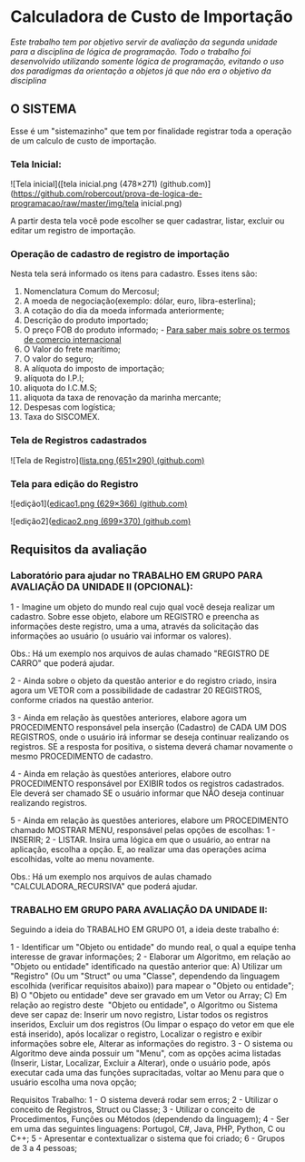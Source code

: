 # Calculadora de Custo de Importação

*Este trabalho tem por objetivo servir de avaliação da segunda unidade para a disciplina de lógica de programação. Todo o trabalho foi desenvolvido utilizando somente lógica de programação, evitando o uso dos paradigmas da orientação a objetos já que não era o objetivo da disciplina*



## O SISTEMA

Esse é um "sistemazinho" que tem por finalidade registrar toda a operação de um calculo de custo de importação.



### Tela Inicial:

![Tela inicial]([tela inicial.png (478×271) (github.com)](https://github.com/robercout/prova-de-logica-de-programacao/raw/master/img/tela inicial.png)

A partir desta tela você pode escolher se quer cadastrar, listar, excluir ou editar um registro de importação.



### Operação de cadastro de registro de importação

Nesta tela será informado os itens para cadastro. Esses itens são:

1. Nomenclatura Comum do Mercosul;
2. A moeda de negociação(exemplo: dólar, euro, libra-esterlina);
3. A cotação do dia da moeda informada anteriormente;
4. Descrição do produto importado;
5. O preço FOB do produto informado; - [Para saber mais sobre os termos de comercio internacional](https://www.fazcomex.com.br/blog/incoterms-2020-todos-termos/)
6. O Valor do frete marítimo;
7. O valor do seguro;
8. A alíquota do imposto de importação;
9. alíquota do I.P.I;
10. aliquota do I.C.M.S;
11. aliquota da taxa de renovação da marinha mercante;
12. Despesas com logística;
13. Taxa do SISCOMEX.



### Tela de Registros cadastrados

![Tela de Registro]([lista.png (651×290) (github.com)](https://github.com/robercout/prova-de-logica-de-programacao/raw/master/img/lista.png)



### Tela para edição do Registro

![edição1]([edicao1.png (629×366) (github.com)](https://github.com/robercout/prova-de-logica-de-programacao/raw/master/img/edicao1.png)

![edição2]([edicao2.png (699×370) (github.com)](https://github.com/robercout/prova-de-logica-de-programacao/raw/master/img/edicao2.png)

## Requisitos da avaliação

### Laboratório para ajudar no TRABALHO EM GRUPO PARA AVALIAÇÃO DA UNIDADE II (OPCIONAL):

1 - Imagine um objeto do mundo real cujo qual você deseja realizar um cadastro. Sobre esse objeto, elabore um REGISTRO e preencha as informações deste registro, uma a uma, através da solicitação das informações ao usuário (o usuário vai informar os valores).

Obs.: Há um exemplo nos arquivos de aulas chamado "REGISTRO DE CARRO" que poderá ajudar.

2 - Ainda sobre o objeto da questão anterior e do registro criado, insira agora um VETOR com a possibilidade de cadastrar 20 REGISTROS, conforme criados na questão anterior.

3 - Ainda em relação às questões anteriores, elabore agora um PROCEDIMENTO responsável pela inserção (Cadastro) de CADA UM DOS REGISTROS, onde o usuário irá informar se deseja continuar realizando os registros. SE a resposta for positiva, o sistema deverá chamar novamente o mesmo PROCEDIMENTO de cadastro.

4 - Ainda em relação às questões anteriores, elabore outro PROCEDIMENTO responsável por EXIBIR todos os registros cadastrados. Ele deverá ser chamado SE o usuário informar que NÃO deseja continuar realizando registros.

5 - Ainda em relação às questões anteriores, elabore um PROCEDIMENTO chamado MOSTRAR MENU, responsável pelas opções de escolhas: 1 - INSERIR; 2 - LISTAR. Insira uma lógica em que o usuário, ao entrar na aplicação, escolha a opção. E, ao realizar uma das operações acima escolhidas, volte ao menu novamente.

Obs.: Há um exemplo nos arquivos de aulas chamado "CALCULADORA_RECURSIVA" que poderá ajudar.

### TRABALHO EM GRUPO PARA AVALIAÇÃO DA UNIDADE II:

Seguindo a ideia do TRABALHO EM GRUPO 01, a ideia deste trabalho é:

1 - Identificar um "Objeto ou entidade" do mundo real, o qual a equipe tenha interesse de gravar informações;
2 - Elaborar um Algoritmo, em relação ao "Objeto ou entidade" identificado na questão anterior que:
A) Utilizar um "Registro" (Ou um "Struct" ou uma "Classe", dependendo da linguagem escolhida (verificar requisitos abaixo)) para mapear o "Objeto ou entidade";
B) O "Objeto ou entidade" deve ser gravado em um Vetor ou Array;
C) Em relação ao registro deste  "Objeto ou entidade", o Algoritmo ou Sistema deve ser capaz de: Inserir um novo registro, Listar todos os registros inseridos, Excluir um dos registros (Ou limpar o espaço do vetor em que ele está inserido), após localizar o registro, Localizar o registro e exibir informações sobre ele, Alterar as informações do registro.
3 - O sistema ou Algoritmo deve ainda possuir um "Menu", com as opções acima listadas (Inserir, Listar, Localizar, Excluir a Alterar), onde o usuário pode, após executar cada uma das funções supracitadas, voltar ao Menu para que o usuário escolha uma nova opção;

Requisitos Trabalho:
1 - O sistema deverá rodar sem erros;
2 - Utilizar o conceito de Registros, Struct ou Classe;
3 - Utilizar o conceito de Procedimentos, Funções ou Métodos (dependendo da linguagem);
4 - Ser em uma das seguintes linguagens: Portugol, C#, Java, PHP, Python, C ou C++;
5 - Apresentar e contextualizar o sistema que foi criado;
6 - Grupos de 3 a 4 pessoas;

